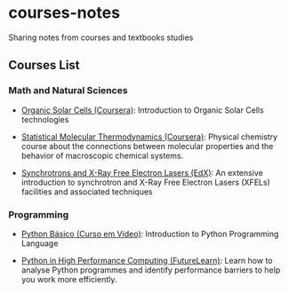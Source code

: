 # courses-notes
Sharing notes from courses and textbooks studies

## Courses List

### Math and Natural Sciences
- [Organic Solar Cells (Coursera)](math-and-natural-sciences/organic-solar-cells/organic-solar-cells.md): Introduction to Organic Solar Cells technologies

- [Statistical Molecular Thermodynamics (Coursera)](math-and-natural-sciences/statistical-molecular-thermodynamics/statistical-molecular-thermodynamics.md): Physical chemistry course about the connections between molecular properties and the behavior of macroscopic chemical systems.

- [Synchrotrons and X-Ray Free Electron Lasers (EdX)](math-and-natural-sciences/synchrotrons-and-x-ray-free-electron-lasers/synchrotrons.md): An extensive introduction to synchrotron and X-Ray Free Electron Lasers (XFELs) facilities and associated techniques

### Programming
- [Python Básico (Curso em Vídeo)](programming/python-curso_em_video/python-curso_em_video.md): Introduction to Python Programming Language

- [Python in High Performance Computing (FutureLearn)](programming/python_in_high_performance_computing/python_in_high_performance_computing.md): Learn how to analyse Python programmes and identify performance barriers to help you work more efficiently.
